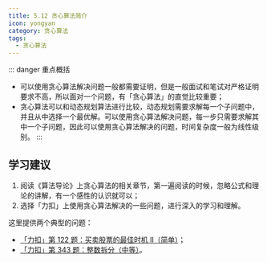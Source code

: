 ```yaml
---
title: 5.12 贪心算法简介
icon: yongyan
category: 贪心算法
tags:
  - 贪心算法
---
```


::: danger 重点概括
+ 可以使用贪心算法解决问题一般都需要证明，但是一般面试和笔试对严格证明要求不高，所以面对一个问题，有「贪心算法」的直觉比较重要；
+ 贪心算法可以和动态规划算法进行比较，动态规划需要求解每一个子问题中，并且从中选择一个最优解。可以使用贪心算法解决问题，每一步只需要求解其中一个子问题，因此可以使用贪心算法解决的问题，时间复杂度一般为线性级别。
:::


## 学习建议

1. 阅读《算法导论》上贪心算法的相关章节，第一遍阅读的时候，忽略公式和理论的讲解，有一个感性的认识就可以；
2. 选择「力扣」上使用贪心算法解决的一些问题，进行深入的学习和理解。


这里提供两个典型的问题：

+ [「力扣」第 122 题：买卖股票的最佳时机 II（简单）](https://leetcode-cn.com/problems/best-time-to-buy-and-sell-stock-ii/)；
+ [「力扣」第 343 题：整数拆分（中等）](https://leetcode-cn.com/problems/integer-break/)。